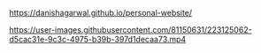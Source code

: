 https://danishagarwal.github.io/personal-website/



https://user-images.githubusercontent.com/81150631/223125062-d5cac31e-9c3c-4975-b39b-397d1decaa73.mp4

